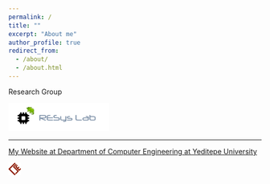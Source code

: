 ```yaml
---
permalink: /
title: ""
excerpt: "About me"
author_profile: true
redirect_from: 
  - /about/
  - /about.html
---
```


<!-- <span style="color:#008040"> *Welcome to my website!* </span> -->

<!-- ![RESysLab](images/resyslab.png "RESysLab") -->
Research Group

<!-- <a href="http://resyslab.org/" target="_blank"><img src="images/resyslab.png" width="200" height="56" alt="RESysLab"></a> -->
<a href="https://resyslab.github.io/" target="_blank"><img src="images/resyslab.png" width="200" height="56" alt="RESysLab"></a>

<hr>
<!-- <a><font face="monospace"><b>R</b>econfigurable and <b>E</b>mbedded <b>Sys</b>tems <b>Lab</b>oratory</font></a> -->

<!-- [<b>R</b>econfigurable and <b>E</b>mbedded <b>Sys</b>tems <b>Lab</b>oratory (<b>RESysLab</b>)](http://resyslab.org/) -->

<!-- ![Yeditepe University Department of Computer Engineering](images/yeditepe_cse.png "Yeditepe University Department of Computer Engineering") -->
<a href="http://cse.yeditepe.edu.tr/~ayildiz/" target="_blank">My Website at Department of Computer Engineering at Yeditepe University</a>

<a href="http://cse.yeditepe.edu.tr/~ayildiz/" target="_blank"><img src="images/yeditepe_cse.png" width="25" height="25" alt="Yeditepe University Department of Computer Engineering"></a>

<!-- [My Website at Department of Computer Engineering at Yeditepe University](http://cse.yeditepe.edu.tr/~ayildiz/) -->
